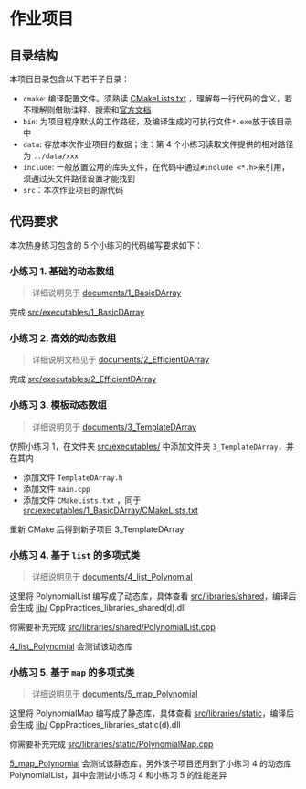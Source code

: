 # 作业项目

## 目录结构

本项目目录包含以下若干子目录：

- `cmake`: 编译配置文件。须熟读 [CMakeLists.txt](CMakeLists.txt/)
  ，理解每一行代码的含义，若不理解则借助注释、搜索和[官方文档](https://cmake.org/documentation/)
- `bin`: 为项目程序默认的工作路径，及编译生成的可执行文件`*.exe`放于该目录中
- `data`: 存放本次作业项目的数据；注：第 4 个小练习读取文件提供的相对路径为 `../data/xxx`
- `include`: 一般放置公用的库头文件，在代码中通过`#include <*.h>`来引用，须通过头文件路径设置才能找到
- `src`：本次作业项目的源代码

## 代码要求

本次热身练习包含的 5 个小练习的代码编写要求如下：

### 小练习 1. 基础的动态数组

> 详细说明见于 [documents/1_BasicDArray](../documents/1_BasicDArray)

完成 [src/executables/1_BasicDArray](src/executables/1_BasicDArray)

### 小练习 2. 高效的动态数组

> 详细说明文档见于 [documents/2_EfficientDArray](../documents/2_EfficientDArray)

完成 [src/executables/2_EfficientDArray](src/executables/2_EfficientDArray)

### 小练习 3. 模板动态数组

> 详细说明见于 [documents/3_TemplateDArray](../documents/3_TemplateDArray)

仿照小练习 1，在文件夹 [src/executables/](src/executables) 中添加文件夹 `3_TemplateDArray`，并在其内

- 添加文件 `TemplateDArray.h`
- 添加文件 `main.cpp`
- 添加文件 `CMakeLists.txt`
  ，同于 [src/executables/1_BasicDArray/CMakeLists.txt](src/executables/1_BasicDArray/CMakeLists.txt)

重新 CMake 后得到新子项目 3_TemplateDArray

### 小练习 4. 基于 `list` 的多项式类

> 详细说明见于 [documents/4_list_Polynomial](../documents/4_list_Polynomial)

这里将 PolynomialList 编写成了动态库，具体查看 [src/libraries/shared](src/libraries/shared)，编译后会生成 [lib/](lib)
CppPractices_libraries_shared(d).dll

你需要补充完成 [src/libraries/shared/PolynomialList.cpp](src/libraries/shared/PolynomialList.cpp)

[4_list_Polynomial](src/executables/4_list_Polynomial) 会测试该动态库

### 小练习 5. 基于 `map` 的多项式类

> 详细说明见于 [documents/5_map_Polynomial](../documents/5_map_Polynomial)

这里将 PolynomialMap 编写成了静态库，具体查看 [src/libraries/static](src/libraries/static)，编译后会生成 [lib/](lib)
CppPractices_libraries_static(d).dll

你需要补充完成 [src/libraries/static/PolynomialMap.cpp](src/libraries/static/PolynomialMap.cpp)

[5_map_Polynomial](src/executables/5_map_Polynomial) 会测试该静态库，另外该子项目还用到了小练习 4 的动态库
PolynomialList，其中会测试小练习 4 和小练习 5 的性能差异
